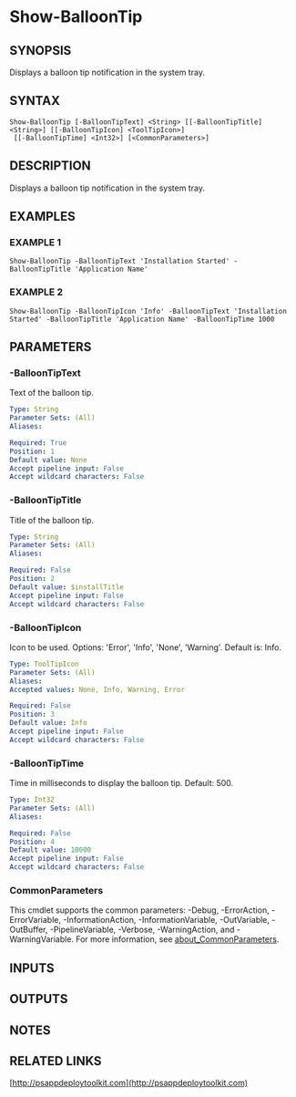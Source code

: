 ﻿---
external help file: PSAppDeployToolkit-help.xml
Module Name: PSAppDeployToolkit
online version: http://psappdeploytoolkit.com
schema: 2.0.0
---

# Show-BalloonTip

## SYNOPSIS
Displays a balloon tip notification in the system tray.

## SYNTAX

```
Show-BalloonTip [-BalloonTipText] <String> [[-BalloonTipTitle] <String>] [[-BalloonTipIcon] <ToolTipIcon>]
 [[-BalloonTipTime] <Int32>] [<CommonParameters>]
```

## DESCRIPTION
Displays a balloon tip notification in the system tray.

## EXAMPLES

### EXAMPLE 1
```
Show-BalloonTip -BalloonTipText 'Installation Started' -BalloonTipTitle 'Application Name'
```

### EXAMPLE 2
```
Show-BalloonTip -BalloonTipIcon 'Info' -BalloonTipText 'Installation Started' -BalloonTipTitle 'Application Name' -BalloonTipTime 1000
```

## PARAMETERS

### -BalloonTipText
Text of the balloon tip.

```yaml
Type: String
Parameter Sets: (All)
Aliases:

Required: True
Position: 1
Default value: None
Accept pipeline input: False
Accept wildcard characters: False
```

### -BalloonTipTitle
Title of the balloon tip.

```yaml
Type: String
Parameter Sets: (All)
Aliases:

Required: False
Position: 2
Default value: $installTitle
Accept pipeline input: False
Accept wildcard characters: False
```

### -BalloonTipIcon
Icon to be used.
Options: 'Error', 'Info', 'None', 'Warning'.
Default is: Info.

```yaml
Type: ToolTipIcon
Parameter Sets: (All)
Aliases:
Accepted values: None, Info, Warning, Error

Required: False
Position: 3
Default value: Info
Accept pipeline input: False
Accept wildcard characters: False
```

### -BalloonTipTime
Time in milliseconds to display the balloon tip.
Default: 500.

```yaml
Type: Int32
Parameter Sets: (All)
Aliases:

Required: False
Position: 4
Default value: 10000
Accept pipeline input: False
Accept wildcard characters: False
```

### CommonParameters
This cmdlet supports the common parameters: -Debug, -ErrorAction, -ErrorVariable, -InformationAction, -InformationVariable, -OutVariable, -OutBuffer, -PipelineVariable, -Verbose, -WarningAction, and -WarningVariable. For more information, see [about_CommonParameters](http://go.microsoft.com/fwlink/?LinkID=113216).

## INPUTS

## OUTPUTS

## NOTES

## RELATED LINKS

[http://psappdeploytoolkit.com](http://psappdeploytoolkit.com)


